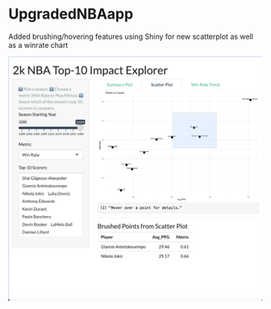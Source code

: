 # UpgradedNBAapp
Added brushing/hovering features using Shiny for new scatterplot as well as a winrate chart

![All-Star Chart](https://raw.githubusercontent.com/shrivasshankar/images/main/UPGRADEDNBAAPP1.png)
